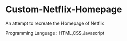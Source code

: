# Custom-Netflix-Homepage
An attempt to recreate the Homepage of Netflix 


Programming Language :  HTML,CSS,Javascript

